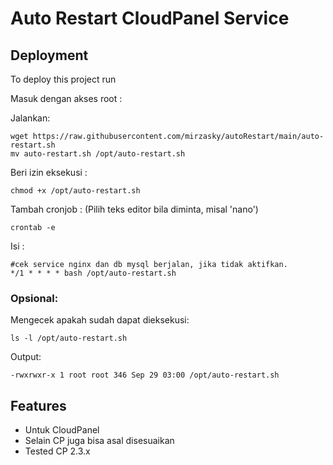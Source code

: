 
# Auto Restart CloudPanel Service





## Deployment

To deploy this project run

Masuk dengan akses root :

Jalankan:

```terminal
wget https://raw.githubusercontent.com/mirzasky/autoRestart/main/auto-restart.sh
mv auto-restart.sh /opt/auto-restart.sh
```

Beri izin eksekusi :

```terminal
chmod +x /opt/auto-restart.sh
```

Tambah cronjob :
(Pilih teks editor bila diminta, misal 'nano')

```
crontab -e
```
Isi : 
```
#cek service nginx dan db mysql berjalan, jika tidak aktifkan.
*/1 * * * * bash /opt/auto-restart.sh
```

### Opsional:

Mengecek apakah sudah dapat dieksekusi:
```
ls -l /opt/auto-restart.sh
```
Output:
```
-rwxrwxr-x 1 root root 346 Sep 29 03:00 /opt/auto-restart.sh
```

## Features

- Untuk CloudPanel
- Selain CP juga bisa asal disesuaikan
- Tested CP 2.3.x

